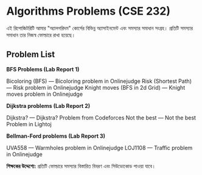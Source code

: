 # Algorithms Problems (CSE 232)

এই রিপোজিটরিটি আমার "অ্যালগরিদম" কোর্সের বিভিন্ন অ্যাসাইনমেন্ট এবং সমস্যার সমাধান সংগ্রহ। প্রতিটি সমস্যার সমাধান তার নিজস্ব ফোল্ডারে রাখা হয়েছে।

## Problem List

**BFS Problems (Lab Report 1)**

Bicoloring (BFS) — Bicoloring problem in Onlinejudge 
Risk (Shortest Path) — Risk problem in Onlinejudge
Knight moves (BFS in 2d Grid) — Knight moves problem in Onlinejudge


**Dijkstra problems (Lab Report 2)**

Dijkstra? — Dijkstra? Problem from Codeforces 
Not the best — Not the best Problem in Lightoj 

**Bellman-Ford problems (Lab Report 3)**

UVA558 — Warmholes problem in Onlinejudge 
LOJ1108 — Traffic problem in Onlinejudge

**শিক্ষকের উদ্দেশ্যে:** প্রতিটি ফোল্ডারে সমস্যার বিস্তারিত বিবরণ এবং সিউডোকোড পাওয়া যাবে।

